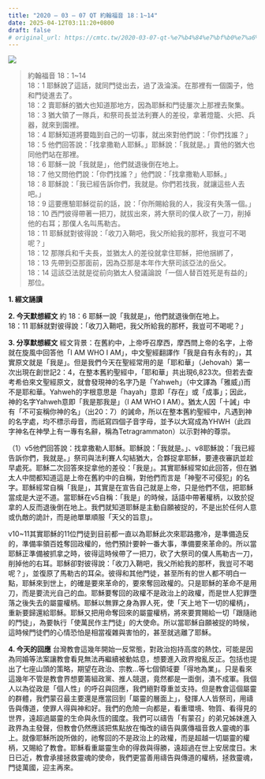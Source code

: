 ```yaml
---
title: "2020 – 03 – 07 QT 約翰福音 18：1~14"
date: 2025-04-12T03:11:20+0800
draft: false
# original_url: https://cmtc.tw/2020-03-07-qt-%e7%b4%84%e7%bf%b0%e7%a6%8f%e9%9f%b3-18%ef%bc%9a114
---
```


![](/images/qt.jpg)
> 約翰福音 18：1\~14  
> 18：1 耶穌說了這話，就同門徒出去，過了汲淪溪。在那裡有一個園子，他和門徒進去了。  
> 18：2 賣耶穌的猶大也知道那地方，因為耶穌和門徒屢次上那裡去聚集。  
> 18：3 猶大領了一隊兵，和祭司長並法利賽人的差役，拿著燈籠、火把、兵器，就來到園裡。  
> 18：4 耶穌知道將要臨到自己的一切事，就出來對他們說：「你們找誰？」  
> 18：5 他們回答說：「找拿撒勒人耶穌。」耶穌說：「我就是。」賣他的猶大也同他們站在那裡。  
> 18：6 耶穌一說「我就是」，他們就退後倒在地上。  
> 18：7 他又問他們說：「你們找誰？」他們說：「找拿撒勒人耶穌。」  
> 18：8 耶穌說：「我已經告訴你們，我就是。你們若找我，就讓這些人去吧。」  
> 18：9 這要應驗耶穌從前的話，說：「你所賜給我的人，我沒有失落一個。」  
> 18：10 西門彼得帶著一把刀，就拔出來，將大祭司的僕人砍了一刀，削掉他的右耳；那僕人名叫馬勒古。  
> 18：11 耶穌就對彼得說：「收刀入鞘吧，我父所給我的那杯，我豈可不喝呢？」  
> 18：12 那隊兵和千夫長，並猶太人的差役就拿住耶穌，把他捆綁了，  
> 18：13 先帶到亞那面前，因為亞那是本年作大祭司該亞法的岳父。  
> 18：14 這該亞法就是從前向猶太人發議論說「一個人替百姓死是有益的」那位。

**1. 經文誦讀**

**2.  今天默想經文**
約 18：6 耶穌一說「我就是」，他們就退後倒在地上。  
18：11 耶穌就對彼得說：「收刀入鞘吧，我父所給我的那杯，我豈可不喝呢？」

**3. 分享默想經文**
經文背景：在舊約中，上帝呼召摩西，摩西問上帝的名字，上帝就在旋風中回答他「I AM WHO I AM」，中文聖經翻譯作「我是自有永有的」，其實原文就是「我是」。但是我們今天在聖經常用的是「耶和華」（Jehovah）第一次出現在創世記2：4，在整本舊約聖經中，「耶和華」共出現6,823次。但若去查考希伯來文聖經原文，就會發現神的名字乃是「Yahweh」（中文譯為「雅威」)而不是耶和華。Yahweh的字根意思是「hayah」意即「存在」或「成事」；因此，神的名字Yahweh意即「我是那我是」（I AM WHO I AM）。猶太人因「十誡」中有「不可妄稱你神的名」（出20：7）的誡命，所以在整本舊約聖經中，凡遇到神的名字處，均不標示母音，而祇寫四個子音字母，並予以大寫成為YHWH（此四字神名在神學上有一專有名辭，稱為Tetragrammaton）以示對神的尊崇。

（1）v5他們回答說：找拿撒勒人耶穌。耶穌說：「我就是。」、v8耶穌說：「我已經告訴你們，我就是。」祭司與法利賽人勾結猶大，合夥捉拿耶穌，要連夜審訊並趁早處死。耶穌二次回答來捉拿他的差役：「我是」。其實耶穌經常如此回答，但在猶太人中間都知道這是上帝在舊約中的自稱，對他們而言是「神聖不可侵犯」的名字。耶穌經常自稱「我是」，其實是在宣告自己就是上帝，只是他們不信，把耶穌當成是大逆不道。當耶穌在v5自稱：「我是」的時候，話語中帶著權柄，以致於捉拿的人反而退後倒在地上。我們就知道耶穌是主動自願被捉的，不是出於任何人意或仇敵的詭計，而是祂單單順服「天父的旨意」。

v10\~11其實耶穌的11位門徒到目前都一直以為耶穌此次來耶路撒冷，是準備造反的，準備率領百姓奪回政權的，他們預計要幹一番大事，準備要來革命的。所以當耶穌正準備被抓拿之時，彼得這時候帶了一把刀，砍了大祭司的僕人馬勒古一刀，削掉他的右耳。耶穌卻對彼得說：「收刀入鞘吧，我父所給我的那杯，我豈可不喝呢？」，並復原了馬勒古的耳朵。彼得和其他門徒，甚至所有的世人都不明白一點，耶穌來到世上，的確是要來革命的，要來奪回政權的。只是耶穌的革命不是用刀，而是要流光自己的血。耶穌要奪回的政權不是政治上的政權，而是世人犯罪墮落之後失去的屬靈權柄。耶穌以無罪之身為罪人死，使「天上地下一切的權柄」，重新要歸還給耶穌。耶穌又把用命奪回來的屬靈權柄，將來要賞賜給一切「跟隨祂的門徒」，為要執行「使萬民作主門徒」的大使命。所以當耶穌自願被捉的時候，這時候門徒們的心情恐怕是相當複雜與害怕的，甚至就逃離了耶穌。

**4. 今天的回應**
台灣教會這幾年開始一反常態，對政治抱持高度的熱忱，可能是因為同婚等法案讓教會看見無法再繼續被動姑息，想要進入政界撥亂反正。包括也提出了七座山頭的策略，期望在政治、宗教…等七個領域要「得地為業」。只是看來這幾年不管是教會界想要籌組政黨、推人競選，竟然都是一面倒，潰不成軍。我個人以為從政是「個人性」的呼召與回應，我們絕對尊重並支持。但是教會這個屬靈的群體，我們蒙召最主要還是應當回到「屬靈的層面上」，發揮人人皆祭司，用禱告與傳道，使罪人得與神和好。我們的危險一向都是，看重環境、物質、看得見的世界，遠超過屬靈的生命與永恆的國度。我們可以禱告「有蒙召」的弟兄姊妹進入政界為主發聲，但教會仍然應該把焦點放在悔改的禱告與廣傳福音救人靈魂的事上。就像耶穌所說所做的，祂奪回的不是政治上的政權，而是超越一切屬靈的權柄，又賜給了教會。耶穌看重屬靈生命的得救與得勝，遠超過在世上安居度日。末日已近，教會承接拯救靈魂的使命，我們更當善用禱告與傳道的權柄，拯救靈魂，門徒萬國，迎主再來。
